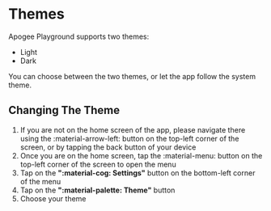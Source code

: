 # Themes

Apogee Playground supports two themes:

- Light
- Dark

You can choose between the two themes, or let the app follow the system theme.

## Changing The Theme

1. If you are not on the home screen of the app, please navigate there using the :material-arrow-left: button on the top-left corner of the screen, or by tapping the back button of your device
2. Once you are on the home screen, tap the :material-menu: button on the top-left corner of the screen to open the menu
3. Tap on the **":material-cog: Settings"** button on the bottom-left corner of the menu
4. Tap on the **":material-palette: Theme"** button
5. Choose your theme

<!-- ??? example "Tutorial"

    <figure class="video_container">
    <video width="100%" controls="true" autoplay="true" loop="true" allowfullscreen="true">
        <source src="/videos/change-theme.mp4" type="video/mp4">
    </video>
    </figure> -->
